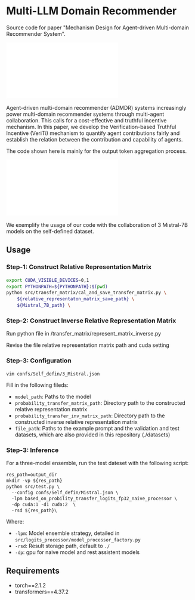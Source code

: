 # Multi-LLM Domain Recommender

Source code for paper "Mechanism Design for Agent-driven Multi-domain Recommender System".

![](./figures/ADMDR.pdf "ADMDR")

Agent-driven multi-domain recommender (ADMDR) systems increasingly power multi-domain recommender systems through multi-agent collaboration. This calls for a cost-effective and truthful incentive mechanism. In this paper, we develop the Verification-based Truthful Incentive (VeriTi) mechanism to quantify agent contributions fairly and establish the relation between the contribution and capability of agents. 

The code shown here is mainly for the output token aggregation process.

![](./figures/aggregation.pdf)

We exemplify the usage of our code with the collaboration of 3 Mistral-7B models on the self-defined dataset.

## Usage

### Step-1: Construct Relative Representation Matrix

```bash
export CUDA_VISIBLE_DEVICES=0,1
export PYTHONPATH=${PYTHONPATH}:$(pwd)
python src/transfer_matrix/cal_and_save_transfer_matrix.py \
    ${relative_representaton_matrix_save_path} \
    ${Mistral_7B_path} \
```

### Step-2: Construct Inverse Relative Representation Matrix

Run python file in /transfer_matrix/represent_matrix_inverse.py

Revise the file relative representation matrix path and cuda setting


### Step-3: Configuration

```
vim confs/Self_defin/3_Mistral.json
```

Fill in the following fileds:

- `model_path`: Paths to the model
- `probability_transfer_matrix_path`: Directory path to the constructed relative representation matrix
- `probability_transfer_inv_matrix_path`: Directory path to the constructed inverse relative representation matrix
- `file_path`: Paths to the example prompt and the validation and test datasets, which are also provided in this repository (./datasets)

### Step-3: Inference

For a three-model ensemble, run the test dateset with the following script:

```export CUDA_VISIBLE_DEVICES=2,5,6,7
res_path=output_dir
mkdir -vp ${res_path}
python src/test.py \
  --config confs/Self_defin/Mistral.json \
  -lpm based_on_probility_transfer_logits_fp32_naive_processor \
  -dp cuda:1 -d1 cuda:2  \
  -rsd ${res_path}\
```

Where:

- `-lpm`: Model ensemble strategy, detailed in `src/logits_processor/model_processor_factory.py`
- `-rsd`: Result storage path, default to `./`
- `-dp`: gpu for naive model and rest assistent models


## Requirements
- torch==2.1.2
- transformers==4.37.2


